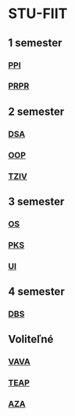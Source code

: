 # STU-FIIT

## 1 semester

### [PPI](Princípy%20počítačového%20inžinierstva)
### [PRPR](Procedurálne%20programovanie)

## 2 semester

### [DSA](Datové%20štruktúry%20a%20algoritmy)
### [OOP](Objektovo-orientované%20programovanie)
### [TZIV](Teoretické%20základy%20informatických%20vied)

## 3 semester

### [OS](Operačné%20systémy)
### [PKS](Počítačové%20a%20komunikačné%20siete)
### [UI](Umelá%20inteligencia)

## 4 semester

### [DBS](Databázové%20systémy)

## Voliteľné

### [VAVA](Vývoj%20aplikácií%20s%20viacvrstvovou%20architektúrou)
### [TEAP](Tvorba%20efektivnych%20algoritmov%20a%20programov)
### [AZA](Analýza%20a%20zložitosť%20algoritmov)
